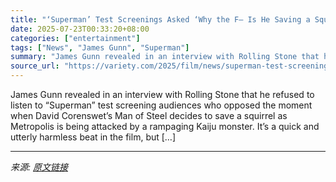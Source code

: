 ```yaml
---
title: "‘Superman’ Test Screenings Asked ‘Why the F— Is He Saving a Squirrel?’ and James Gunn Originally Cut It Out: ‘I Put the Squirrel Back Despite Protestations’"
date: 2025-07-23T00:33:20+08:00
categories: ["entertainment"]
tags: ["News", "James Gunn", "Superman"]
summary: "James Gunn revealed in an interview with Rolling Stone that he refused to listen to &#8220;Superman&#8221; test screening audiences who opposed the moment when David Corenswet&#8217;s Man of Steel dec"
source_url: "https://variety.com/2025/film/news/superman-test-screenings-cut-squirrel-1236465783/"
---
```


James Gunn revealed in an interview with Rolling Stone that he refused to listen to &#8220;Superman&#8221; test screening audiences who opposed the moment when David Corenswet&#8217;s Man of Steel decides to save a squirrel as Metropolis is being attacked by a rampaging Kaiju monster. It&#8217;s a quick and utterly harmless beat in the film, but [&#8230;]

---

*来源: [原文链接](https://variety.com/2025/film/news/superman-test-screenings-cut-squirrel-1236465783/)*

